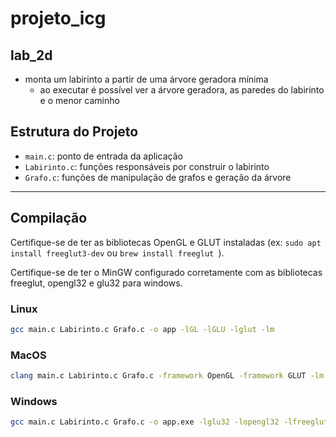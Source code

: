 # projeto_icg

## lab_2d
- monta um labirinto a partir de uma árvore geradora mínima
    - ao executar é possível ver a árvore geradora, as paredes do labirinto e o menor caminho

## Estrutura do Projeto

- `main.c`: ponto de entrada da aplicação
- `Labirinto.c`: funções responsáveis por construir o labirinto
- `Grafo.c`: funções de manipulação de grafos e geração da árvore

---

## Compilação

Certifique-se de ter as bibliotecas OpenGL e GLUT instaladas (ex: `sudo apt install freeglut3-dev` ou `brew install freeglut
`).

Certifique-se de ter o MinGW configurado corretamente com as bibliotecas freeglut, opengl32 e glu32 para windows.


### Linux

```bash
gcc main.c Labirinto.c Grafo.c -o app -lGL -lGLU -lglut -lm
```
### MacOS

```bash
clang main.c Labirinto.c Grafo.c -framework OpenGL -framework GLUT -lm -o app
```

### Windows

```bash
gcc main.c Labirinto.c Grafo.c -o app.exe -lglu32 -lopengl32 -lfreeglut -lm
```